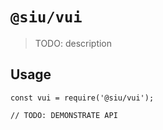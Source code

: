 # `@siu/vui`

> TODO: description

## Usage

```
const vui = require('@siu/vui');

// TODO: DEMONSTRATE API
```

